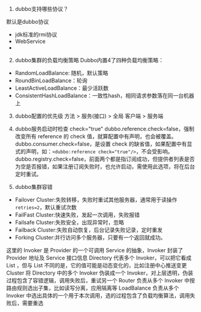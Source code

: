 1. dubbo支持哪些协议？

默认是dubbo协议

- jdk标准的rmi协议
- WebService
- 



2. dubbo集群的负载均衡策略
Dubbo内置4了四种负载均衡策略：

- RandomLoadBalance: 随机，默认策略
- RoundBinLoadBalance：轮询
- LeastActiveLoadBalance：最少活跃数
- ConsistentHashLoadBalance：一致性hash，相同请求参数落在同一台机器上


3. dubbo配置的优先级
方法 > 服务(接口) > 全局
客户端 > 服务端

4. dubbo服务启动时检查
check="true"
dubbo.reference.check=false，强制改变所有 reference 的 check 值，就算配置中有声明，也会被覆盖。
dubbo.consumer.check=false，是设置 check 的缺省值，如果配置中有显式的声明，如：`<dubbo:reference check="true"/>`，不会受影响。
dubbo.registry.check=false，前面两个都是指订阅成功，但提供者列表是否为空是否报错，如果注册订阅失败时，也允许启动，需使用此选项，将在后台定时重试。

5. dubbo集群容错
- Failover Cluster:失败转移，失败时重试其他服务器，通常用于读操作`retries=2`，默认重试次数
- FailFast Cluster:快速失败，发起一次调用，失败报错
- Failsafe Cluster:失败安全，出现异常时，忽略
- Failback Cluster:失败自动恢复，后台记录失败记录，定时重发
- Forking Cluster:并行访问多个服务器，只要有一个返回就成功。

这里的 Invoker 是 Provider 的一个可调用 Service 的抽象，Invoker 封装了 Provider 地址及 Service 接口信息
Directory 代表多个 Invoker，可以把它看成 List<Invoker> ，但与 List 不同的是，它的值可能是动态变化的，比如注册中心推送变更
Cluster 将 Directory 中的多个 Invoker 伪装成一个 Invoker，对上层透明，伪装过程包含了容错逻辑，调用失败后，重试另一个
Router 负责从多个 Invoker 中按路由规则选出子集，比如读写分离，应用隔离等
LoadBalance 负责从多个 Invoker 中选出具体的一个用于本次调用，选的过程包含了负载均衡算法，调用失败后，需要重选
